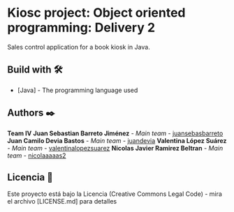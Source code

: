# Kiosc project: Object oriented programming: Delivery 2
  Sales control application for a book kiosk in Java.


## Build with 🛠️
* [Java] - The programming language used

## Authors ✒️
**Team IV**
**Juan Sebastian Barreto Jiménez** - *Main team* - [juansebasbarreto](https://github.com/juansebasbarreto)
**Juan Camilo Devia Bastos** - *Main team* - [juandevia](https://github.com/juandevia)
**Valentina López Suárez** - *Main team* - [valentinalopezsuarez](https://github.com/valentinalopezsuarez)
**Nicolas Javier Ramirez Beltran** - *Main team* - [nicolaaaaas2](https://github.com/nicolaaaaas2)

## Licencia 📄
Este proyecto está bajo la Licencia (Creative Commons Legal Code) - mira el archivo [LICENSE.md] para detalles
